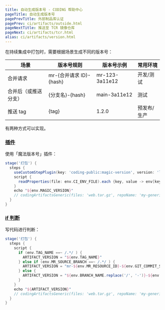 ```yaml
---
title: 自动生成版本号 - CODING 帮助中心
pageTitle: 自动生成版本号
pagePrevTitle: 外部制品库认证
pagePrev: ci/artifacts/outside.html
pageNextTitle: 推送至 TCR 镜像仓库
pageNext: ci/artifacts/tcr.html
alias: ci/artifacts/version.html
---
```


在持续集成中打包时，需要根据场景生成不同的版本号：

场景   | 版本号规则 | 版本号示例 | 常用环境
------|----------|------------|---------
合并请求  | mr-{合并请求 ID}-{hash} | mr-123-3a11e12 | 开发/测试
合并后（或推送分支） |  {分支名}-{hash} | main-3a11e12 | 测试
推送 tag    | {tag} | 1.2.0 | 预发布/生产

有两种方式可以实现。

### [插件](#plugin)

使用「魔法版本号」插件：

```groovy
stage('打包') {
  steps {
    useCustomStepPlugin(key: 'coding-public:magic-version', version: 'latest')
    script {
      readProperties(file: env.CI_ENV_FILE).each {key, value -> env[key] = value }
    }
    echo "${env.MAGIC_VERSION}"
    // codingArtifactsGeneric(files: 'web.tar.gz', repoName: 'my-generic', version: env.MAGIC_VERSION)
  }
}
```

### [if 判断](#if)

写代码进行判断：

```groovy
stage('打包') {
  steps {
    script {
      if (env.TAG_NAME ==~ /.*/ ) {
        ARTIFACT_VERSION = "${env.TAG_NAME}"
      } else if (env.MR_SOURCE_BRANCH ==~ /.*/ ) {
        ARTIFACT_VERSION = "mr-${env.MR_RESOURCE_ID}-${env.GIT_COMMIT_SHORT}"
      } else {
        ARTIFACT_VERSION = "${env.BRANCH_NAME.replace('/', '-')}-${env.GIT_COMMIT_SHORT}"
      }
    }
    echo "${ARTIFACT_VERSION}"
    // codingArtifactsGeneric(files: 'web.tar.gz', repoName: 'my-generic', version: ARTIFACT_VERSION)
  }
}
```
